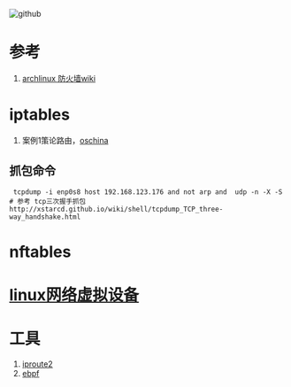 ![github](https://jeremyxu2010.github.io/images/20181013/image-20181014025406085.png)

# 参考

1. [archlinux 防火墙wiki](https://wiki.archlinux.org/title/Category:Firewalls_(%E7%AE%80%E4%BD%93%E4%B8%AD%E6%96%87))

# iptables

1. 案例1策论路由，[oschina](https://my.oschina.net/mojiewhy/blog/3039897)

## 抓包命令

```shell
 tcpdump -i enp0s8 host 192.168.123.176 and not arp and  udp -n -X -S
# 参考 tcp三次握手抓包 http://xstarcd.github.io/wiki/shell/tcpdump_TCP_three-way_handshake.html
```

# nftables

# [linux网络虚拟设备](https://morven.life/posts/networking-2-virtual-devices/)

# 工具

1. [iproute2](https://wiki.linuxfoundation.org/networking/iproute2)
2. [ebpf](https://jeremyxu2010.github.io/images/20181013/image-20181014025406085.png)
